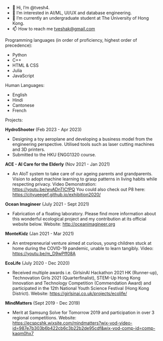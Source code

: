 - 👋 Hi, I’m @tvesh4.
- 👀 I’m interested in AI/ML, UI/UX and database engineering.
- 🌱 I’m currently an undergraduate student at The University of Hong Kong.
- 📫 How to reach me tveshak@gmail.com

<!---
tvesh4/tvesh4 is a ✨ special ✨ repository because its `README.md` (this file) appears on your GitHub profile.
You can click the Preview link to take a look at your changes.
--->
Programming languages (in order of proficiency, highest order of precedence):
- Python
- C++
- HTML & CSS
- Julia
- JavaScript

Human Languages:
- English
- Hindi
- Cantonese
- French

Projects:

**HydroShooter** (Feb 2023 - Apr 2023)
- Designing a toy aeroplane and developing a business model from the engineering perspective. Utilised tools such as laser cutting machines and 3D printers.
- Submitted to the HKU ENGG1320 course.

**ACE - AI Care for the Elderly** (Nov 2021 - Jan 2021)
- An AIoT system to take care of our ageing parents and grandparents. Vision to adopt machine learning to grasp patterns in living habits while respecting privacy.
Video Demonstration:
https://youtu.be/wvADnTICfPQ
You could also check out P8 here: https://cityueegef.github.io/exhibition2020/

**Ocean Imagineer** (July 2021 - Sept 2021)
- Fabrication of a floating laboratory. Please find more information about this wonderful ecological project and my contribution at its official website below.
Website:
http://oceanimagineer.org

**MonteKidz** (Jan 2021 - Mar 2021)
- An entrepreneurial venture aimed at curious, young children stuck at home during the COVID-19 pandemic, unable to learn tangibly.
Video:
https://youtu.be/m_D9wPff08A

**EcoLife** (July 2020 - Dec 2020)
- Received multiple awards i.e. GirlsinAI Hackathon 2021 HK (Runner-up), Technovation Girls 2021 (Quarterfinalist), STEM-Up Hong Kong Innovation and Technology Competition (Commendation Award) and participated in the 12th National Youth Science Festival (Hong Kong District).
Website:
https://girlsinai.co.uk/projects/ecolife/

**MindMatters** (Sept 2019 - Dec 2019)
- Merit at Samsung Solve for Tomorrow 2019 and participation in over 3 regional competitions.
Website:
https://ecspcshk.wixsite.com/mindmatters?wix-vod-video-id=987e7b303b6b422cb6c3b22b2de95cdf&wix-vod-comp-id=comp-kaqm0hx7

